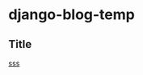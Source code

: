 # django-blog-temp

## Title

[sss ](https://www.nobledesktop.com/learn/git/create-a-readme-file "PIPE")